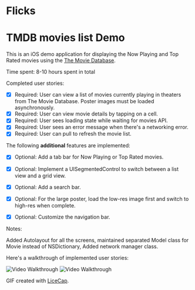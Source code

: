 # Flicks
# TMDB movies list Demo


This is an iOS demo application for displaying the Now Playing and Top Rated movies using the [The Movie Database](https://www.themoviedb.org/documentation/api).

Time spent: 8-10 hours spent in total

Completed user stories:

 * [x] Required: User can view a list of movies currently playing in theaters from The Movie Database. Poster images must be loaded asynchronously.
 * [x] Required: User can view movie details by tapping on a cell.
 * [x] Required: User sees loading state while waiting for movies API.
 * [x] Required: User sees an error message when there's a networking error.
 * [x] Required: User can pull to refresh the movie list.
 
 The following **additional** features are implemented:
 
 * [x] Optional: Add a tab bar for Now Playing or Top Rated movies.
 * [x] Optional: Implement a UISegmentedControl to switch between a list view and a grid view.
 * [x] Optional: Add a search bar.
 * [x] Optional: For the large poster, load the low-res image first and switch to high-res when complete.
 * [x] Optional: Customize the navigation bar.
 
 
Notes:

Added Autolayout for all the screens, maintained separated Model class for Movie instead of NSDictionary, Added network manager class. 


Here's a walkthrough of implemented user stories:

<img src='https://i.imgur.com/utQaSkv.gif' title='Video Walkthrough' width='' alt='Video Walkthrough' />

<img src='https://i.imgur.com/QqkTQET.gif' title='Video Walkthrough' width='' alt='Video Walkthrough' />


GIF created with [LiceCap](http://www.cockos.com/licecap/).

